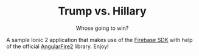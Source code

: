 
<p align="center">
  <h1 align="center">Trump vs. Hillary</h1>
  <p align="center">Whose going to win?</p>
</p>

A sample Ionic 2 application that makes use of the [Firebase SDK](https://firebase.google.com/) with help of the official [AngularFire2](https://github.com/angular/angularfire2) library. Enjoy!
